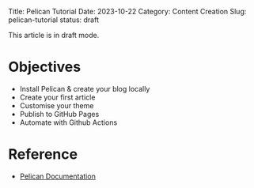 Title: Pelican Tutorial
Date: 2023-10-22
Category: Content Creation
Slug: pelican-tutorial
status: draft

This article is in draft mode.

# Objectives
- Install Pelican & create your blog locally
- Create your first article
- Customise your theme
- Publish to GitHub Pages
- Automate with Github Actions

# Reference

- [Pelican Documentation](https://docs.getpelican.com/en/latest/)